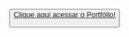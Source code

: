 <button> <a href="https://climacobnu.github.io/Portfolio/"  rel="noopener noreferrer" target="_blank">Clique aqui acessar o Portfólio!</a></butoon>

